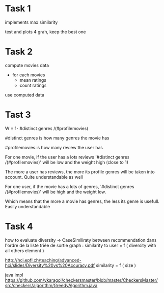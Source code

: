 # Task 1

implements max similarity

test and plots 4 grah, keep the best one


# Task 2

compute movies data
* for each movies
  * mean ratings
  * count ratings
  
  
use computed data


# Tast 3

W = 1- #distinct genres /(#profilemovies)


#distinct genres is how many genres the movie has

#profilemovies is how many review the user has


For one movie, if the user has a lots reviews '#distinct genres /(#profilemovies)' will be low and the weight high (close to 1)

The more a user has reviews, the more its profile genres will be taken into account. Quite understandable as well


For one user, if the movie has a lots of genres,  '#distinct genres /(#profilemovies)' will be high and the weight low.

Which means that the more a movie has genres, the less its genre is usefull. Easily understandable


# Task 4

how to evaluate diversity
=> CaseSimiliraty between recommendation dans l'ordre de la liste triée de sortie
graph : similarity to user = f ( diversity with all others element )


http://hci.epfl.ch/teaching/advanced-hci/slides/Diversity%20vs%20Accuracy.pdf
similarity = f ( size )


java impl
https://github.com/ykaragol/checkersmaster/blob/master/CheckersMaster/src/checkers/algorithm/GreedyAlgorithm.java


  
